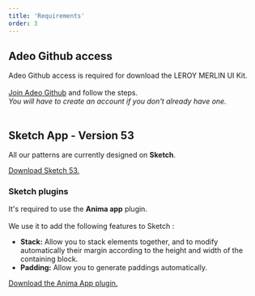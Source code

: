 ```yaml
---
title: 'Requirements'
order: 3
---
```


## Adeo Github access

Adeo Github access is required for download the LEROY MERLIN UI Kit.
<br>
<br>
[Join Adeo Github](https://adeo.github.io/join/) and follow the steps.<br>
   _You will have to create an account if you don't already have one._
<br>
<br>

## Sketch App - Version 53

All our patterns are currently designed on **Sketch**. <br>

[Download Sketch 53.](https://www.sketchapp.com/updates/#version-53)
<br>

### Sketch plugins

It's required to use the **Anima app** plugin.<br>
<br>
We use it to add the following features to Sketch :

- **Stack:** Allow you to stack elements together, and to modify automatically their margin according to the height and width of the containing block.
- **Padding:** Allow you to generate paddings automatically.

[Download the Anima App plugin.](https://www.animaapp.com/layout)
<br>
<br>
